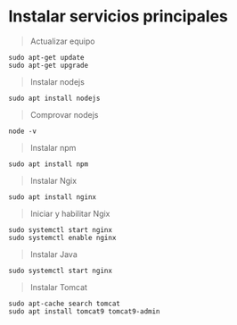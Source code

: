 # Instalar servicios principales
> Actualizar equipo
```
sudo apt-get update
sudo apt-get upgrade
```
> Instalar nodejs
```
sudo apt install nodejs
```
> Comprovar nodejs
```
node -v
```
> Instalar npm
```
sudo apt install npm
```
> Instalar Ngix
```
sudo apt install nginx
```
> Iniciar y habilitar Ngix
```
sudo systemctl start nginx
sudo systemctl enable nginx
```
> Instalar Java
```
sudo systemctl start nginx
```
> Instalar Tomcat
```
sudo apt-cache search tomcat
sudo apt install tomcat9 tomcat9-admin
```
